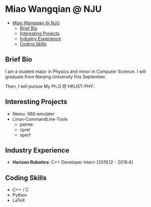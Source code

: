 # Miao Wangqian @ NJU
<!-- TOC -->

- [Miao Wangqian @ NJU](#miao-wangqian--nju)
  - [Brief Bio](#brief-bio)
  - [Interesting Projects](#interesting-projects)
  - [Industry Experience](#industry-experience)
  - [Coding Skills](#coding-skills)

<!-- /TOC -->
## Brief Bio

I am a student major in Physics and minor in Computer Science.
I will graduate from Nanjing University this September. 

Then, I will pursue My Ph.D @ HKUST-PHY.

## Interesting Projects

- Nemu: X86 emulater
- Linux-CommandLine-Tools
  - pstree
  - cprel
  - sperf

## Industry Experience

- **Horizon Robotics**: C++ Developer Intern [2019.12 - 2019.4]

## Coding Skills

- C++ / C
- Python
- LaTeX